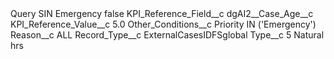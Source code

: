 <?xml version="1.0" encoding="UTF-8"?>
<CustomMetadata xmlns="http://soap.sforce.com/2006/04/metadata" xmlns:xsi="http://www.w3.org/2001/XMLSchema-instance" xmlns:xsd="http://www.w3.org/2001/XMLSchema">
    <label>Query SIN Emergency</label>
    <protected>false</protected>
    <values>
        <field>KPI_Reference_Field__c</field>
        <value xsi:type="xsd:string">dgAI2__Case_Age__c</value>
    </values>
    <values>
        <field>KPI_Reference_Value__c</field>
        <value xsi:type="xsd:double">5.0</value>
    </values>
    <values>
        <field>Other_Conditions__c</field>
        <value xsi:type="xsd:string">Priority IN (&apos;Emergency&apos;)</value>
    </values>
    <values>
        <field>Reason__c</field>
        <value xsi:type="xsd:string">ALL</value>
    </values>
    <values>
        <field>Record_Type__c</field>
        <value xsi:type="xsd:string">ExternalCasesIDFSglobal</value>
    </values>
    <values>
        <field>Type__c</field>
        <value xsi:type="xsd:string">5 Natural hrs</value>
    </values>
</CustomMetadata>
